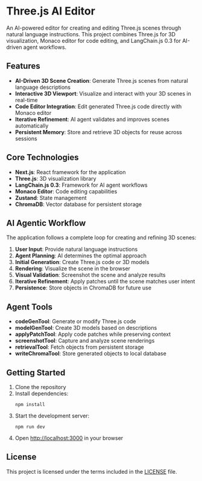 # Three.js AI Editor

An AI-powered editor for creating and editing Three.js scenes through natural language instructions. This project combines Three.js for 3D visualization, Monaco editor for code editing, and LangChain.js 0.3 for AI-driven agent workflows.

## Features

- **AI-Driven 3D Scene Creation**: Generate Three.js scenes from natural language descriptions
- **Interactive 3D Viewport**: Visualize and interact with your 3D scenes in real-time
- **Code Editor Integration**: Edit generated Three.js code directly with Monaco editor
- **Iterative Refinement**: AI agent validates and improves scenes automatically
- **Persistent Memory**: Store and retrieve 3D objects for reuse across sessions

## Core Technologies

- **Next.js**: React framework for the application
- **Three.js**: 3D visualization library
- **LangChain.js 0.3**: Framework for AI agent workflows
- **Monaco Editor**: Code editing capabilities
- **Zustand**: State management
- **ChromaDB**: Vector database for persistent storage

## AI Agentic Workflow

The application follows a complete loop for creating and refining 3D scenes:

1. **User Input**: Provide natural language instructions
2. **Agent Planning**: AI determines the optimal approach
3. **Initial Generation**: Create Three.js code or 3D models
4. **Rendering**: Visualize the scene in the browser
5. **Visual Validation**: Screenshot the scene and analyze results
6. **Iterative Refinement**: Apply patches until the scene matches user intent
7. **Persistence**: Store objects in ChromaDB for future use

## Agent Tools

- **codeGenTool**: Generate or modify Three.js code
- **modelGenTool**: Create 3D models based on descriptions
- **applyPatchTool**: Apply code patches while preserving context
- **screenshotTool**: Capture and analyze scene renderings
- **retrievalTool**: Fetch objects from persistent storage
- **writeChromaTool**: Store generated objects to local database

## Getting Started

1. Clone the repository
2. Install dependencies:
   ```
   npm install
   ```
3. Start the development server:
   ```
   npm run dev
   ```
4. Open [http://localhost:3000](http://localhost:3000) in your browser

## License

This project is licensed under the terms included in the [LICENSE](../LICENSE) file.
